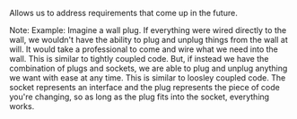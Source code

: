 Allows us to address requirements that come up in the future.

Note:
Example: Imagine a wall plug. If everything were wired directly to the wall, we wouldn't have the ability to plug and unplug things from the wall at will. 
It would take a professional to come and wire what we need into the wall. This is similar to tightly coupled code. But, if instead we have the combination 
of plugs and sockets, we are able to plug and unplug anything we want with ease at any time. This is similar to loosley coupled code. The socket represents 
an interface and the plug represents the piece of code you're changing, so as long as the plug fits into the socket, everything works.
